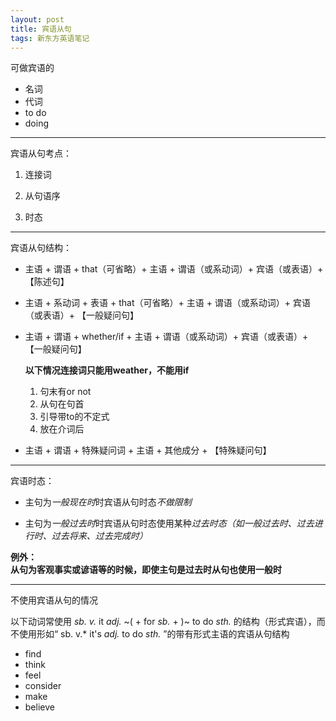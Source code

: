 ```yaml
---
layout: post
title: 宾语从句
tags: 新东方英语笔记
---
```

可做宾语的

- 名词
- 代词
- to do
- doing

-------

宾语从句考点：

1. 连接词

2. 从句语序

3. 时态

-------

宾语从句结构：

- 主语 + 谓语 + that（可省略）+ 主语 + 谓语（或系动词）+ 宾语（或表语）+ 【陈述句】

- 主语 + 系动词 + 表语 + that（可省略）+ 主语 + 谓语（或系动词）+ 宾语（或表语）+ 【一般疑问句】

- 主语 + 谓语 + whether/if + 主语 + 谓语（或系动词）+ 宾语（或表语）+ 【一般疑问句】

  **以下情况连接词只能用weather，不能用if**

  1. 句末有or not
  2. 从句在句首
  3. 引导带to的不定式
  4. 放在介词后

- 主语 + 谓语 + 特殊疑问词 + 主语 + 其他成分 + 【特殊疑问句】

-------

宾语时态：

- 主句为*一般现在时*时宾语从句时态*不做限制*

- 主句为*一般过去时*时宾语从句时态使用某种*过去时态（如一般过去时、过去进行时、过去将来、过去完成时）*

**例外：  
从句为客观事实或谚语等的时候，即使主句是过去时从句也使用一般时**

-------

不使用宾语从句的情况

以下动词常使用 *sb. v.* it *adj.* ~( + for *sb.* + )~ to do *sth.* 的结构（形式宾语），而不使用形如“ sb. v.* it's *adj.* to do *sth.* ”的带有形式主语的宾语从句结构

- find
- think
- feel
- consider
- make
- believe
